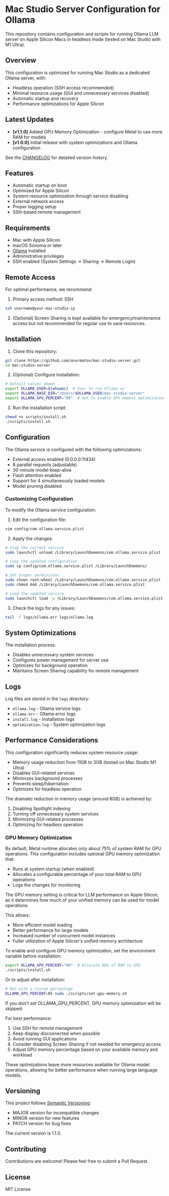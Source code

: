 # Mac Studio Server Configuration for Ollama

This repository contains configuration and scripts for running Ollama LLM server on Apple Silicon Macs in headless mode (tested on Mac Studio with M1 Ultra).

## Overview

This configuration is optimized for running Mac Studio as a dedicated Ollama server, with:
- Headless operation (SSH access recommended)
- Minimal resource usage (GUI and unnecessary services disabled)
- Automatic startup and recovery
- Performance optimizations for Apple Silicon

## Latest Updates

- **[v1.1.0]** Added GPU Memory Optimization - configure Metal to use more RAM for models
- **[v1.0.0]** Initial release with system optimizations and Ollama configuration

See the [CHANGELOG](CHANGELOG.md) for detailed version history.

## Features

- Automatic startup on boot
- Optimized for Apple Silicon
- System resource optimization through service disabling
- External network access
- Proper logging setup
- SSH-based remote management

## Requirements

- Mac with Apple Silicon
- macOS Sonoma or later
- [Ollama](https://ollama.com/) installed
- Administrative privileges
- SSH enabled (System Settings → Sharing → Remote Login)

## Remote Access

For optimal performance, we recommend:
1. Primary access method: SSH
```bash
ssh username@your-mac-studio-ip
```

2. (Optional) Screen Sharing is kept available for emergency/maintenance access but not recommended for regular use to save resources.

## Installation

1. Clone this repository:
```bash
git clone https://github.com/anurmatov/mac-studio-server.git
cd mac-studio-server
```

2. (Optional) Configure installation:
```bash
# Default values shown
export OLLAMA_USER=$(whoami)  # User to run Ollama as
export OLLAMA_BASE_DIR="/Users/$OLLAMA_USER/mac-studio-server"
export OLLAMA_GPU_PERCENT="80"  # Set to enable GPU memory optimization (percentage of RAM to allocate)
```

3. Run the installation script:
```bash
chmod +x scripts/install.sh
./scripts/install.sh
```

## Configuration

The Ollama service is configured with the following optimizations:
- External access enabled (0.0.0.0:11434)
- 8 parallel requests (adjustable)
- 30-minute model keep-alive
- Flash attention enabled
- Support for 4 simultaneously loaded models
- Model pruning disabled

### Customizing Configuration

To modify the Ollama service configuration:

1. Edit the configuration file:
```bash
vim config/com.ollama.service.plist
```

2. Apply the changes:
```bash
# Stop the current service
sudo launchctl unload /Library/LaunchDaemons/com.ollama.service.plist

# Copy the updated configuration
sudo cp config/com.ollama.service.plist /Library/LaunchDaemons/

# Set proper permissions
sudo chown root:wheel /Library/LaunchDaemons/com.ollama.service.plist
sudo chmod 644 /Library/LaunchDaemons/com.ollama.service.plist

# Load the updated service
sudo launchctl load -w /Library/LaunchDaemons/com.ollama.service.plist
```

3. Check the logs for any issues:
```bash
tail -f logs/ollama.err logs/ollama.log
```

## System Optimizations

The installation process:
- Disables unnecessary system services
- Configures power management for server use
- Optimizes for background operation
- Maintains Screen Sharing capability for remote management

## Logs

Log files are stored in the `logs` directory:
- `ollama.log` - Ollama service logs
- `ollama.err` - Ollama error logs
- `install.log` - Installation logs
- `optimization.log` - System optimization logs

## Performance Considerations

This configuration significantly reduces system resource usage:
- Memory usage reduction from 11GB to 3GB (tested on Mac Studio M1 Ultra)
- Disables GUI-related services
- Minimizes background processes
- Prevents sleep/hibernation
- Optimizes for headless operation

The dramatic reduction in memory usage (around 8GB) is achieved by:
1. Disabling Spotlight indexing
2. Turning off unnecessary system services
3. Minimizing GUI-related processes
4. Optimizing for headless operation

### GPU Memory Optimization

By default, Metal runtime allocates only about 75% of system RAM for GPU operations. This configuration includes optional GPU memory optimization that:
- Runs at system startup (when enabled)
- Allocates a configurable percentage of your total RAM to GPU operations
- Logs the changes for monitoring

The GPU memory setting is critical for LLM performance on Apple Silicon, as it determines how much of your unified memory can be used for model operations.

This allows:
- More efficient model loading
- Better performance for large models
- Increased number of concurrent model instances
- Fuller utilization of Apple Silicon's unified memory architecture

To enable and configure GPU memory optimization, set the environment variable before installation:
```bash
export OLLAMA_GPU_PERCENT="80"  # Allocate 80% of RAM to GPU
./scripts/install.sh
```

Or to adjust after installation:
```bash
# Run with a custom percentage
OLLAMA_GPU_PERCENT=85 sudo ./scripts/set-gpu-memory.sh
```

If you don't set OLLAMA_GPU_PERCENT, GPU memory optimization will be skipped.

For best performance:
1. Use SSH for remote management
2. Keep display disconnected when possible
3. Avoid running GUI applications
4. Consider disabling Screen Sharing if not needed for emergency access
5. Adjust GPU memory percentage based on your available memory and workload

These optimizations leave more resources available for Ollama model operations, allowing for better performance when running large language models.

## Versioning

This project follows [Semantic Versioning](https://semver.org/):
- MAJOR version for incompatible changes
- MINOR version for new features
- PATCH version for bug fixes

The current version is 1.1.0.

## Contributing

Contributions are welcome! Please feel free to submit a Pull Request.

## License

MIT License